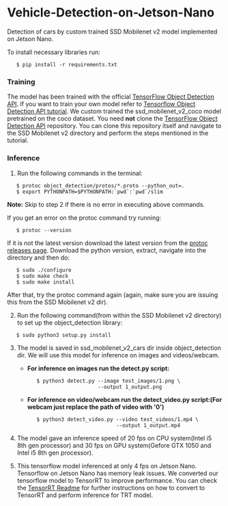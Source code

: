 # Vehicle-Detection-on-Jetson-Nano

Detection of cars by custom trained SSD Mobilenet v2 model implemented on Jetson Nano.

To install necessary libraries run:

```shell 
   $ pip install -r requirements.txt
```

### Training

The model has been trained with the official [TensorFlow Object Detection API](https://github.com/tensorflow/models/tree/master/research/object_detection). If you want to train your own model refer to [Tensorflow Object Detection API tutorial](https://pythonprogramming.net/introduction-use-tensorflow-object-detection-api-tutorial/). We custom trained the ssd_mobilenet_v2_coco model pretrained on the coco dataset.
You need **not** clone the [TensorFlow Object Detection API](https://github.com/tensorflow/models/tree/master/research/object_detection) repository. You can clone this repository itself and navigate to the SSD Mobilenet v2 directory and perform the steps mentioned in the tutorial.


### Inference

1) Run the following commands in the terminal:

```shell
   $ protoc object_detection/protos/*.proto --python_out=.
   $ export PYTHONPATH=$PYTHONPATH:`pwd`:`pwd`/slim
```
**Note:** Skip to step 2 if there is no error in executing above commands.

If you get an error on the protoc command try running:
```shell
   $ protoc --version
```
If it is not the latest version download the latest version from the [protoc releases page](https://github.com/protocolbuffers/protobuf/releases). Download the python version, extract, navigate into the directory and then do:
```shell
   $ sudo ./configure
   $ sudo make check
   $ sudo make install
```
After that, try the protoc command again (again, make sure you are issuing this from the SSD Mobilenet v2 dir).

2) Run the following command(from within the SSD Mobilenet v2 directory) to set up the object_detection library:
```shell
   $ sudo python3 setup.py install
```

3) The model is saved in ssd_mobilenet_v2_cars dir inside object_detection dir. We will use this model for inference on images and videos/webcam.

   - **For inference on images run the detect.py script:**
     ```shell
        $ python3 detect.py --image test_images/1.png \
                            --output 1_output.png
     ```
  
   - **For inference on video/webcam run the detect_video.py script:(For webcam just replace the path of video with '0')**
     ```shell
        $ python3 detect_video.py --video test_videos/1.mp4 \  
                                  --output 1_output.mp4
     ```

4) The model gave an inference speed of 20 fps on CPU system(Intel i5 8th gen processor) and 30 fps on GPU system(Gefore GTX 1050 and Intel i5 8th gen processor).

5) This tensorflow model inferenced at only 4 fps on Jetson Nano. Tensorflow on Jetson Nano has memory leak issues. We converted our tensorflow model to TensorRT to improve performance. You can check the [TensorRT Readme](TensorRT/README_trt.md) for further instructions on how to convert to TensorRT and perform inference for TRT model.
   

